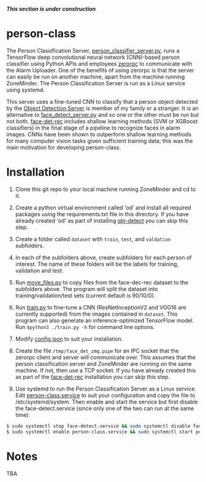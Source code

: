***This section is under construction***

# person-class
The Person Classification Server, [person_classifier_server.py](./person_classifier_server.py), runs a TensorFlow deep convolutional neural network (CNN)-based person classifier using Python APIs and employees [zerorpc](http://www.zerorpc.io/) to communicate with the Alarm Uploader. One of the benefits of using zerorpc is that the server can easily be run on another machine, apart from the machine running ZoneMinder. The Person Classification Server is run as a Linux service using systemd.

This server uses a fine-tuned CNN to classify that a person object detected by the [Object Detection Server](../obj-detect/obj_detect_server.py) is member of my family or a stranger. It is an alternative to [face_detect_server.py](../face-det-rec/face_detect_server.py) and so one or the other must be run but not both. [face-det-rec](../face-det-rec) includes shallow learning methods (SVM or XGBoost classifiers) in the final stage of a pipeline to recognize faces in alarm images. CNNs have been shown to outperform shallow learning methods for many computer vision tasks given sufficient training data; this was the main motivation for developing person-class. 

# Installation
1. Clone this git repo to your local machine running ZoneMinder and cd to it.

2. Create a python virtual environment called 'od' and install all required packages using the requirements.txt file in this directory. If you have already created 'od' as part of installing [obj-detect](../obj-det) you can skip this step. 

3. Create a folder called ```dataset``` with ```train```, ```test```, and ```valdation``` subfolders.

4. In each of the subfolders above, create subfolders for each person of interest. The name of these folders will be the labels for training, validation and test.

5. Run [move_files.py](./move_files.py) to copy files from the face-dec-rec dataset to the subfolders above. The program will split the dataset into training/validation/test sets (current default is 90/10/0).

6. Run [train.py](./train.py) to fine-tune a CNN (ResNetInceptionV2 and VGG16 are currently supported) from the images contained in ```dataset```. This program can also generate an inference-optimized TensorFlow model. Run ```$python3 ./train.py -h``` for command line options. 

7. Modify [config.json](./config.json) to suit your installation.

8. Create the file ```/tmp/face_det_zmq.pipe``` for an IPC socket that the zerorpc client and server will communicate over. This assumes that the person classification server and ZoneMinder are running on the same machine. If not, then use a TCP socket. If you have already created this as part of the [face-det-rec](../face-det-rec) installation you can skip this step. 

9. Use systemd to run the Person Classification Server as a Linux service. Edit [person-class.service](./person-class.service) to suit your configuration and copy the file to /etc/systemd/system. Then enable and start the service but first disable the face-detect.service (since only one of the two can run at the same time):
```bash
$ sudo systemctl stop face-detect.service && sudo systemctl disable face-detect.service
$ sudo systemctl enable person-class.service && sudo systemctl start person-class.service
```

# Notes
TBA